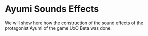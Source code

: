 # Ayumi Sounds Effects
We will show here how the construction of the sound effects of the protagonist Ayumi of the game UxO Beta was done.